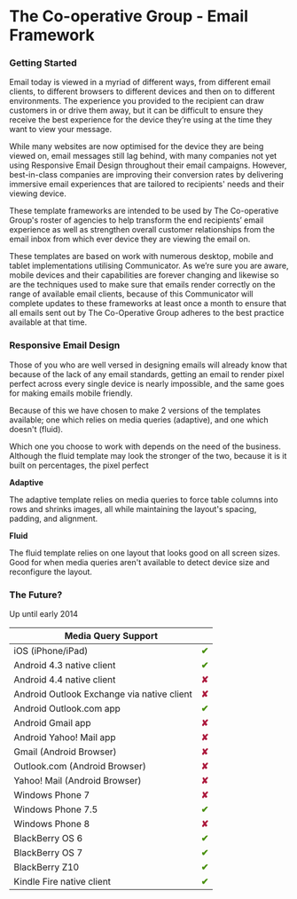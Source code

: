 The Co-operative Group - Email Framework
=====================

<h3>Getting Started</h3>

<p>Email today is viewed in a myriad of different ways, from different email clients, to different browsers to different devices and then on to different environments. The experience you provided to the recipient can draw customers in or drive them away, but it can be difficult to ensure they receive the best experience for the device they’re using at the time they want to view your message.</p>

<p>While many websites are now optimised for the device they are being viewed on, email messages still lag behind, with many companies not yet using Responsive Email Design throughout their email campaigns. However, best-in-class companies are improving their conversion rates by delivering immersive email experiences that are tailored to recipients' needs and their viewing device.</p>

<p>These template frameworks are intended to be used by The Co-operative Group's roster of agencies to help transform the end recipients’ email experience as well as strengthen overall customer relationships from the email inbox from which ever device they are viewing the email on.</p>

<p>These templates are based on work with numerous desktop, mobile and tablet implementations utilising Communicator. As we’re sure you are aware, mobile devices and their capabilities are forever changing and likewise so are the techniques used to make sure that emails render correctly on the range of available email clients, because of this Communicator will complete updates to these frameworks at least once a month to ensure that all emails sent out by The Co-Operative Group adheres to the best practice available at that time.</p>

<h3>Responsive Email Design</h3>

<p>Those of you who are well versed in designing emails will already know that because of the lack of any email standards, getting an email to render pixel perfect across every single device is nearly impossible, and the same goes for making emails mobile friendly.</p>

<p>Because of this we have chosen to make 2 versions of the templates available; one which relies on media queries (adaptive), and one which doesn't (fluid).</p>

<p>Which one you choose to work with depends on the need of the business. Although the fluid template may look the stronger of the two, because it is it built on percentages, the pixel perfect </p>

<p><strong>Adaptive</strong></p>

<p>The adaptive template relies on media queries to force table columns into rows and shrinks images, all while maintaining the layout's spacing, padding, and alignment.</p>

<p><strong>Fluid</strong></p>

<p>The fluid template relies on one layout that looks good on all screen sizes. Good for when media queries aren't available to detect device size and reconfigure the layout.</p>

<h3>The Future?</h3>

<p>Up until early 2014</p>

<table>
<thead>
<tr>
<th style="text-align: center;" colspan="2">Media Query Support</th>
</tr>
</thead>
<tbody>
<tr>
<td>iOS (iPhone/iPad)</td>
<td><span style="color: #49900c; font-weight: bold;">&#10004;</span></td>
</tr>
<tr>
<td>Android 4.3 native client</td>
<td><span style="color: #49900c; font-weight: bold;">&#10004;</span></td>
</tr>
<tr>
<td>Android 4.4 native client</td>
<td><span style="color: #ac193d; font-weight: bold;">&#10008;</span></td>
</tr>
<tr>
<td>Android Outlook Exchange via native client</td>
<td><span style="color: #ac193d; font-weight: bold;">&#10008;</span></td>
</tr>
<tr>
<td>Android Outlook.com app</td>
<td><span style="color: #49900c; font-weight: bold;">&#10004;</span></td>
</tr>
<tr>
<td>Android Gmail app</td>
<td><span style="color: #ac193d; font-weight: bold;">&#10008;</span></td>
</tr>
<tr>
<td>Android Yahoo! Mail app</td>
<td><span style="color: #ac193d; font-weight: bold;">&#10008;</span></td>
</tr>
<tr>
<td>Gmail (Android Browser)</td>
<td><span style="color: #ac193d; font-weight: bold;">&#10008;</span></td>
</tr>
<tr>
<td>Outlook.com (Android Browser)</td>
<td><span style="color: #ac193d; font-weight: bold;">&#10008;</span></td>
</tr>
<tr>
<td>Yahoo! Mail (Android Browser)</td>
<td><span style="color: #ac193d; font-weight: bold;">&#10008;</span></td>
</tr>
<tr>
<td>Windows Phone 7</td>
<td><span style="color: #ac193d; font-weight: bold;">&#10008;</span></td>
</tr>
<tr>
<td>Windows Phone 7.5</td>
<td><span style="color: #49900c; font-weight: bold;">&#10004;</span></td>
</tr>
<tr>
<td>Windows Phone 8</td>
<td><span style="color: #ac193d; font-weight: bold;">&#10008;</span></td>
</tr>
<tr>
<td>BlackBerry OS 6</td>
<td><span style="color: #49900c; font-weight: bold;">&#10004;</span></td>
</tr>
<tr>
<td>BlackBerry OS 7</td>
<td><span style="color: #49900c; font-weight: bold;">&#10004;</span></td>
</tr>
<tr>
<td>BlackBerry Z10</td>
<td><span style="color: #49900c; font-weight: bold;">&#10004;</span></td>
</tr>
<tr>
<td>Kindle Fire native client</td>
<td><span style="color: #49900c; font-weight: bold;">&#10004;</span></td>
</tr>
</tbody>
</table>
